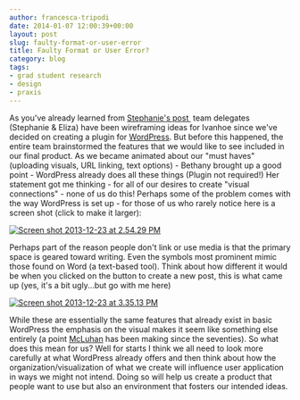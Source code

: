 ```yaml
---
author: francesca-tripodi
date: 2014-01-07 12:00:39+00:00
layout: post
slug: faulty-format-or-user-error
title: Faulty Format or User Error?
category: blog
tags:
- grad student research
- design
- praxis
---
```


As you've already learned from [Stephanie's post ](https://scholarslab.org/grad-student-research/turning-points-in-praxis-new-roles-wire-frames-and-programming-languages/) team delegates (Stephanie & Eliza) have been wireframing ideas for Ivanhoe since we've decided on creating a plugin for [WordPress](http://wordpress.org/). But before this happened, the entire team brainstormed the features that we would like to see included in our final product. As we became animated about our "must haves" (uploading visuals, URL linking, text options) - Bethany brought up a good point - WordPress already does all these things (Plugin not required!) Her statement got me thinking - for all of our desires to create "visual connections" - none of us do this! Perhaps some of the problem comes with the way WordPress is set up - for those of us who rarely notice here is a screen shot (click to make it larger):


[![Screen shot 2013-12-23 at 2.54.29 PM](http://static.scholarslab.org/wp-content/uploads/2013/12/Screen-shot-2013-12-23-at-2.54.29-PM-300x157.png)](http://static.scholarslab.org/wp-content/uploads/2013/12/Screen-shot-2013-12-23-at-2.54.29-PM.png)


Perhaps part of the reason people don't link or use media is that the primary space is geared toward writing. Even the symbols most prominent mimic those found on Word (a text-based tool). Think about how different it would be when you clicked on the button to create a new post, this is what came up (yes, it's a bit ugly...but go with me here)

[![Screen shot 2013-12-23 at 3.35.13 PM](http://static.scholarslab.org/wp-content/uploads/2013/12/Screen-shot-2013-12-23-at-3.35.13-PM-300x277.png)](http://static.scholarslab.org/wp-content/uploads/2013/12/Screen-shot-2013-12-23-at-3.35.13-PM.png)

While these are essentially the same features that already exist in basic WordPress the emphasis on the visual makes it seem like something else entirely (a point [McLuhan](http://www.youtube.com/watch?v=ImaH51F4HBw) has been making since the seventies). So what does this mean for us? Well for starts I think we all need to look more carefully at what WordPress already offers and then think about how the organization/visualization of what we create will influence user application in ways we might not intend. Doing so will help us create a product that people want to use but also an environment that fosters our intended ideas.
